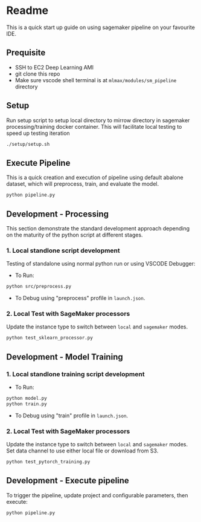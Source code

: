 # Readme

This is a quick start up guide on using sagemaker pipeline on your favourite IDE.

## Prequisite

- SSH to EC2 Deep Learning AMI
- git clone this repo
- Make sure vscode shell terminal is at `mlmax/modules/sm_pipeline` directory

## Setup

Run setup script to setup local directory to mirrow directory in sagemaker processing/training docker container. This will facilitate local testing to speed up testing iteration

```bash
./setup/setup.sh

```

## Execute Pipeline

This is a quick creation and execution of pipeline using default abalone dataset, which will preprocess, train, and evaluate the model.

```bash
python pipeline.py
```

## Development - Processing

This section demonstrate the standard development approach depending on the maturity of the python script at different stages.

### 1. Local standlone script development

Testing of standalone using normal python run or using VSCODE Debugger:

- To Run:

```bash
python src/preprocess.py
```

- To Debug using "preprocess" profile in `launch.json`.

### 2. Local Test with SageMaker processors

Update the instance type to switch between `local` and `sagemaker` modes.

```bash
python test_sklearn_processor.py
```

## Development - Model Training

### 1. Local standlone training script development

- To Run:

```bash
python model.py
python train.py

```

- To Debug using "train" profile in `launch.json`.

### 2. Local Test with SageMaker processors

Update the instance type to switch between `local` and `sagemaker` modes. Set data channel to use either local file or download from S3.

```bash
python test_pytorch_training.py
```

## Development - Execute pipeline

To trigger the pipeline, update project and configurable parameters, then execute:

```bash
python pipeline.py
```
